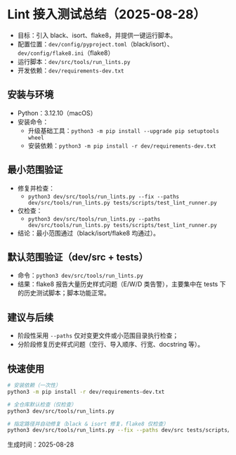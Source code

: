 # Lint 接入测试总结（2025-08-28）

- 目标：引入 black、isort、flake8，并提供一键运行脚本。
- 配置位置：`dev/config/pyproject.toml`（black/isort）、`dev/config/flake8.ini`（flake8）
- 运行脚本：`dev/src/tools/run_lints.py`
- 开发依赖：`dev/requirements-dev.txt`

## 安装与环境
- Python：3.12.10（macOS）
- 安装命令：
  - 升级基础工具：`python3 -m pip install --upgrade pip setuptools wheel`
  - 安装依赖：`python3 -m pip install -r dev/requirements-dev.txt`

## 最小范围验证
- 修复并检查：
  - `python3 dev/src/tools/run_lints.py --fix --paths dev/src/tools/run_lints.py tests/scripts/test_lint_runner.py`
- 仅检查：
  - `python3 dev/src/tools/run_lints.py --paths dev/src/tools/run_lints.py tests/scripts/test_lint_runner.py`
- 结论：最小范围通过（black/isort/flake8 均通过）。

## 默认范围验证（dev/src + tests）
- 命令：`python3 dev/src/tools/run_lints.py`
- 结果：flake8 报告大量历史样式问题（E/W/D 类告警），主要集中在 tests 下的历史测试脚本；脚本功能正常。

## 建议与后续
- 阶段性采用 `--paths` 仅对变更文件或小范围目录执行检查；
- 分阶段修复历史样式问题（空行、导入顺序、行宽、docstring 等）。

## 快速使用
```bash
# 安装依赖（一次性）
python3 -m pip install -r dev/requirements-dev.txt

# 全仓库默认检查（仅检查）
python3 dev/src/tools/run_lints.py

# 指定路径并自动修复（black & isort 修复，flake8 仅检查）
python3 dev/src/tools/run_lints.py --fix --paths dev/src tests/scripts/test_lint_runner.py
```

生成时间：2025-08-28
